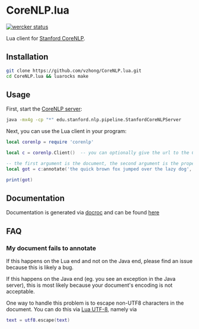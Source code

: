 # CoreNLP.lua

[![wercker status](https://app.wercker.com/status/b45452b05cfd3aa069569acd38015bda/s/master "wercker status")](https://app.wercker.com/project/bykey/b45452b05cfd3aa069569acd38015bda)

Lua client for [Stanford CoreNLP](http://nlp.stanford.edu/software/).

## Installation

```bash
git clone https://github.com/vzhong/CoreNLP.lua.git
cd CoreNLP.lua && luarocks make
```

## Usage

First, start the [CoreNLP server](http://stanfordnlp.github.io/CoreNLP/):

```bash
java -mx4g -cp "*" edu.stanford.nlp.pipeline.StanfordCoreNLPServer
```

Next, you can use the Lua client in your program:

```lua
local corenlp = require 'corenlp'

local c = corenlp.Client()  -- you can optionally give the url to the CoreNLP server.

-- the first argument is the document, the second argument is the properties field described here: http://stanfordnlp.github.io/CoreNLP/corenlp-server.html
local got = c:annotate('the quick brown fox jumped over the lazy dog', {["tokenize.whitespace"] = true, annotators = "tokenize,ssplit,ner"})

print(got)
```

## Documentation

Documentation is generated via [docroc](//www.victorzhong.com/docroc) and can be found [here](//www.victorzhong.com/corenlp.lua)


## FAQ

### My document fails to annotate

If this happens on the Lua end and not on the Java end, please find an issue because this is likely a bug.

If this happens on the Java end (eg. you see an exception in the Java server), this is most likely because your document's encoding is not acceptable.

One way to handle this problem is to escape non-UTF8 characters in the document. You can do this via [Lua UTF-8](//github.com/starwing/luautf8), namely via

```lua
text = utf8.escape(text)
```
